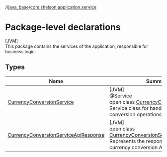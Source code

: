//[java_base](../../index.md)/[com.shelson.application.service](index.md)

# Package-level declarations

[JVM]\
This package contains the services of the application, responsible for business logic.

## Types

| Name | Summary |
|---|---|
| [CurrencyConversionService](-currency-conversion-service/index.md) | [JVM]<br>@Service<br>open class [CurrencyConversionService](-currency-conversion-service/index.md)<br>Service class for handling currency conversion operations. |
| [CurrencyConversionServiceApiResponse](-currency-conversion-service-api-response/index.md) | [JVM]<br>open class [CurrencyConversionServiceApiResponse](-currency-conversion-service-api-response/index.md)<br>Represents the response from the currency conversion API. |
